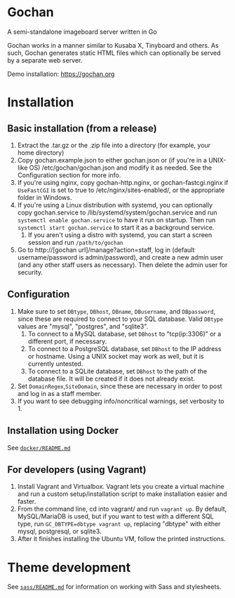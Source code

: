 Gochan
=======
A semi-standalone imageboard server written in Go

Gochan works in a manner similar to Kusaba X, Tinyboard and others. As such, Gochan generates static HTML files which can optionally be served by a separate web server.

Demo installation: https://gochan.org

# Installation

## Basic installation (from a release)
1. Extract the .tar.gz or the .zip file into a directory (for example, your home directory)
2. Copy gochan.example.json to either gochan.json or (if you're in a UNIX-like OS) /etc/gochan/gochan.json and modify it as needed. See the Configuration section for more info.
3. If you're using nginx, copy gochan-http.nginx, or gochan-fastcgi.nginx if `UseFastCGI` is set to true to /etc/nginx/sites-enabled/, or the appropriate folder in Windows.
4. If you're using a Linux distribution with systemd, you can optionally copy gochan.service to /lib/systemd/system/gochan.service and run `systemctl enable gochan.service` to have it run on startup. Then run `systemctl start gochan.service` to start it as a background service.
	1. If you aren't using a distro with systemd, you can start a screen session and run `/path/to/gochan`
5. Go to http://[gochan url]/manage?action=staff, log in (default username/password is admin/password), and create a new admin user (and any other staff users as necessary). Then delete the admin user for security.

## Configuration
1. Make sure to set `DBtype`, `DBhost`, `DBname`, `DBusername`, and `DBpassword`, since these are required to connect to your SQL database. Valid `DBtype` values are "mysql", "postgres", and "sqlite3".
	1. To connect to a MySQL database, set `DBhost` to "tcp(ip:3306)" or a different port, if necessary.
	2. To connect to a PostgreSQL database, set `DBhost` to the IP address or hostname. Using a UNIX socket may work as well, but it is currently untested.
	3. To connect to a SQLite database, set `DBhost` to the path of the database file. It will be created if it does not already exist.
2. Set `DomainRegex`,`SiteDomain`, since these are necessary in order to post and log in as a staff member.
3. If you want to see debugging info/noncritical warnings, set verbosity to 1.

## Installation using Docker
See [`docker/README.md`](docker/README.md)

## For developers (using Vagrant)
1. Install Vagrant and Virtualbox. Vagrant lets you create a virtual machine and run a custom setup/installation script to make installation easier and faster.
2. From the command line, cd into vagrant/ and run `vagrant up`. By default, MySQL/MariaDB is used, but if you want to test with a different SQL type, run `GC_DBTYPE=dbtype vagrant up`, replacing "dbtype" with either mysql, postgresql, or sqlite3.
3. After it finishes installing the Ubuntu VM, follow the printed instructions.

# Theme development
See [`sass/README.md`](sass/README.md) for information on working with Sass and stylesheets.
